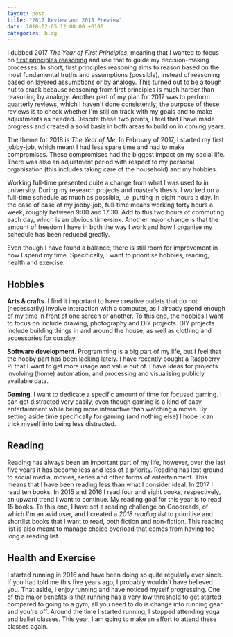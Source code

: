 ```yaml
---
layout: post
title: "2017 Review and 2018 Preview"
date: 2018-02-05 12:00:00 +0100
categories: blog
---
```


I dubbed 2017 _The Year of First Principles_, meaning that I wanted to focus on [first principles reasoning](https://jamesclear.com/first-principles) and use that to guide my decision-making processes. In short, first principles reasoning aims to reason based on the most fundamental truths and assumptions (possible), instead of reasoning based on layered assumptions or by analogy. This turned out to be a tough nut to crack because reasoning from first principles is much harder than reasoning by analogy. Another part of my plan for 2017 was to perform quarterly reviews, which I haven't done consistently; the purpose of these reviews is to check whether I'm still on track with my goals and to make adjustments as needed. Despite these two points, I feel that I have made progress and created a solid basis in both areas to build on in coming years.

<!-- more -->

The theme for 2018 is _The Year of Me_. In February of 2017, I started my first jobby-job, which meant I had less spare time and had to make compromises. These compromises had the biggest impact on my social life. There was also an adjustment period with respect to my personal organisation (this includes taking care of the household) and my hobbies.

Working full-time presented quite a change from what I was used to in university. During my research projects and master's thesis, I worked on a full-time schedule as much as possible, i.e. putting in eight hours a day. In the case of case of my jobby-job, full-time means working forty hours a week, roughly between 9:00 and 17:30. Add to this two hours of commuting each day, which is an obvious time-sink. Another major change is that the amount of freedom I have in both the way I work and how I organise my schedule has been reduced greatly.

Even though I have found a balance, there is still room for improvement in how I spend my time. Specifically, I want to prioritise hobbies, reading, health and exercise.

## Hobbies

**Arts & crafts**. I find it important to have creative outlets that do not (necessarily) involve interaction with a computer, as I already spend enough of my time in front of one screen or another. To this end, the hobbies I want to focus on include drawing, photography and DIY projects. DIY projects include building things in and around the house, as well as clothing and accessories for cosplay.

**Software development**. Programming is a big part of my life, but I feel that the hobby part has been lacking lately. I have recently bought a Raspberry Pi that I want to get more usage and value out of. I have ideas for projects involving (home) automation, and processing and visualising publicly available data.

**Gaming**. I want to dedicate a specific amount of time for focused gaming. I can get distracted very easily, even though gaming is a kind of easy entertainment while being more interactive than watching a movie. By setting aside time specifically for gaming (and nothing else) I hope I can trick myself into being less distracted.

## Reading

Reading has always been an important part of my life, however, over the last five years it has become less and less of a priority. Reading has lost ground to social media, movies, series and other forms of entertainment. This means that I have been reading less than what I consider ideal. In 2017 I read ten books. In 2015 and 2016 I read four and eight books, respectively, an upward trend I want to continue. My reading goal for this year is to read 15 books. To this end, I have set a reading challenge on Goodreads, of which I'm an avid user, and I created a _2018 reading list_ to prioritise and shortlist books that I want to read, both fiction and non-fiction. This reading list is also meant to manage choice overload that comes from having too long a reading list.

## Health and Exercise

I started running in 2016 and have been doing so quite regularly ever since. If you had told me this five years ago, I probably wouldn't have believed you. That aside, I enjoy running and have noticed myself progressing. One of the major benefits is that running has a very low threshold to get started compared to going to a gym, all you need to do is change into running gear and you're off. Around the time I started running, I stopped attending yoga and ballet classes. This year, I am going to make an effort to attend these classes again.